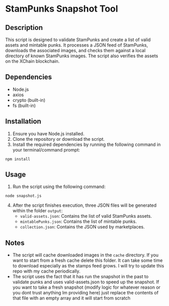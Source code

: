 # StamPunks Snapshot Tool

## Description
This script is designed to validate StamPunks and create a list of valid assets and mintable punks. It processes a JSON feed of StamPunks, downloads the associated images, and checks them against a local directory of known StamPunks images. The script also verifies the assets on the XChain blockchain.

## Dependencies
- Node.js
- axios
- crypto (built-in)
- fs (built-in)

## Installation
1. Ensure you have Node.js installed.
2. Clone the repository or download the script.
3. Install the required dependencies by running the following command in your terminal/command prompt:

```
npm install
```

## Usage
1. Run the script using the following command:

```
node snapshot.js
```

4. After the script finishes execution, three JSON files will be generated within the folder `output`:
    - `valid-assets.json`: Contains the list of valid StamPunks assets.
    - `mintablePunks.json`: Contains the list of mintable punks.
    - `collection.json`: Contains the JSON used by marketplaces.

## Notes
- The script will cache downloaded images in the `cache` directory. If you want to start from a fresh cache delete this folder. It can take some time to download especially as the stamps feed grows. I will try to update this repo with my cache periodically.
- The script uses the fact that it has run the snapshot in the past to validate punks and uses valid-assets.json to speed up the snapshot. If you want to take a fresh snapshot (modify logic for whatever reason or you dont trust anything Im providing here) just replace the contents of that file with an empty array and it will start from scratch
